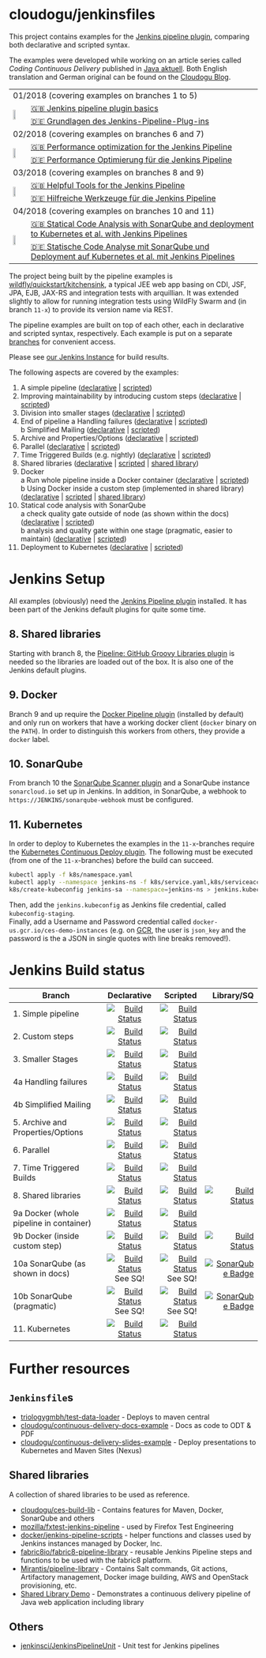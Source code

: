 cloudogu/jenkinsfiles 
========================
This project contains examples for the [Jenkins pipeline plugin](https://jenkins.io/solutions/pipeline/), comparing both declarative and scripted syntax.

The examples were developed while working on an article series called *Coding Continuous Delivery* published in [Java aktuell](http://www.ijug.eu/java-aktuell/das-magazin.html). Both English translation and German original can be found on the [Cloudogu Blog](https://cloudogu.com/en/blog).

<table  border="0">
  <tr>
    <td colspan="2">01/2018 (covering examples on branches 1 to 5)</td>
  </tr>
  <tr>
    <td rowspan="2"><img src="https://cloudogu.com/images/blog/2018/04/jenkins_grundlagen.png" width=50% /></td>
    <td><a href="https://cloudogu.com/en/blog/continuous_delivery_1_basics"> 🇬🇧 Jenkins pipeline plugin basics</a></td>
  </tr>
  <tr>
   <td><a href="https://cloudogu.com/de/blog/continuous_delivery_1_grundlagen"> 🇩🇪 Grundlagen des Jenkins-Pipeline-Plug-ins</a></td>
  </tr>
 
   <tr>
    <td colspan="2">02/2018 (covering examples on branches 6 and 7)</td>
  </tr>
  <tr>
    <td rowspan="2"><img src="https://cloudogu.com/images/blog/2018/04/jenkins_optimization.png" width=50% /></td>
    <td><a href="https://cloudogu.com/en/blog/continuous_delivery_2"> 🇬🇧 Performance optimization for the Jenkins Pipeline</a></td>
  </tr>
  <tr>
   <td><a href="https://cloudogu.com/de/blog/continuous_delivery_2_de"> 🇩🇪 Performance Optimierung für die Jenkins Pipeline</a></td>
  </tr>
  
   <tr>
    <td colspan="2">03/2018 (covering examples on branches 8 and 9)</td>
  </tr>
  <tr>
    <td rowspan="2"><img src="https://cloudogu.com/images/blog/2018/05/jenkins_werkzeuge.png" width=50% /></td>
    <td><a href="https://cloudogu.com/en/blog/continuous_delivery_part_3"> 🇬🇧 Helpful Tools for the Jenkins Pipeline</a></td>
  </tr>
  <tr>
   <td><a href="https://cloudogu.com/de/blog/continuous_delivery_teil_3"> 🇩🇪 Hilfreiche Werkzeuge für die Jenkins Pipeline</a></td>
  </tr>

   <tr>
    <td colspan="2">04/2018 (covering examples on branches 10 and 11)</td>
  </tr>
  <tr>
    <td rowspan="2"><img src="https://cloudogu.com/images/blog/2018/Jenkins_KubernetesSonarqube.png" width=50% /></td>
    <td><a href="https://cloudogu.com/en/blog/continuous_delivery_4_en"> 🇬🇧 Statical Code Analysis with SonarQube and deployment to Kubernetes et al. with Jenkins Pipelines</a></td>
  </tr>
  <tr>
   <td><a href="https://cloudogu.com/de/blog/continuous_delivery_4_de"> 🇩🇪 Statische Code Analyse mit SonarQube und Deployment auf Kubernetes et al. mit Jenkins Pipelines</a></td>
  </tr>
  
</table>

The project being built by the pipeline examples is [wildfly/quickstart/kitchensink](https://github.com/wildfly/quickstart/tree/cfd2e05d16e4ae788bc12486f5b30d668b921973/kitchensink), a typical JEE web app basing on CDI, JSF, JPA, EJB, JAX-RS and integration tests with arquillian.
It was extended slightly to allow for running integration tests using WildFly Swarm and (in branch `11-x`) to provide its version name via REST. 

The pipeline examples are built on top of each other, each in declarative and scripted syntax, respectively. Each example is put on a separate [branches](https://github.com/cloudogu/jenkinsfiles/branches) for convenient access.

Please see [our Jenkins Instance](https://oss.cloudogu.com/jenkins/blue/organizations/jenkins/cloudogu-github%2Fjenkinsfiles/branches) for build results.

The following aspects are covered by the examples:

1. A simple pipeline ([declarative](https://github.com/cloudogu/jenkinsfiles/blob/1-declarative/Jenkinsfile) | [scripted](https://github.com/cloudogu/jenkinsfiles/blob/1-scripted/Jenkinsfile)) 
2. Improving maintainability by introducing custom steps ([declarative](https://github.com/cloudogu/jenkinsfiles/blob/2-declarative/Jenkinsfile) | [scripted](https://github.com/cloudogu/jenkinsfiles/blob/2-scripted/Jenkinsfile))
3. Division into smaller stages ([declarative](https://github.com/cloudogu/jenkinsfiles/blob/3-declarative/Jenkinsfile) | [scripted](https://github.com/cloudogu/jenkinsfiles/blob/3-scripted/Jenkinsfile))
4. End of pipeline
   a Handling failures ([declarative](https://github.com/cloudogu/jenkinsfiles/blob/4a-declarative/Jenkinsfile) | [scripted](https://github.com/cloudogu/jenkinsfiles/blob/4a-scripted/Jenkinsfile))  
   b Simplified Mailing ([declarative](https://github.com/cloudogu/jenkinsfiles/blob/4b-declarative/Jenkinsfile) | [scripted](https://github.com/cloudogu/jenkinsfiles/blob/4b-scripted/Jenkinsfile))
5. Archive and Properties/Options ([declarative](https://github.com/cloudogu/jenkinsfiles/blob/5-declarative/Jenkinsfile) | [scripted](https://github.com/cloudogu/jenkinsfiles/blob/5-scripted/Jenkinsfile))
6. Parallel ([declarative](https://github.com/cloudogu/jenkinsfiles/blob/6-declarative/Jenkinsfile) | [scripted](https://github.com/cloudogu/jenkinsfiles/blob/6-scripted/Jenkinsfile))
7. Time Triggered Builds (e.g. nightly) ([declarative](https://github.com/cloudogu/jenkinsfiles/blob/7-declarative/Jenkinsfile) | [scripted](https://github.com/cloudogu/jenkinsfiles/blob/7-scripted/Jenkinsfile))
8. Shared libraries ([declarative](https://github.com/cloudogu/jenkinsfiles/blob/8-declarative/Jenkinsfile) | [scripted](https://github.com/cloudogu/jenkinsfiles/blob/8-scripted/Jenkinsfile) | [shared library](https://github.com/cloudogu/jenkinsfiles/tree/8-shared-library))
9. Docker  
   a Run whole pipeline inside a Docker container ([declarative](https://github.com/cloudogu/jenkinsfiles/blob/9a-declarative/Jenkinsfile) | [scripted](https://github.com/cloudogu/jenkinsfiles/blob/9a-scripted/Jenkinsfile))    
   b Using Docker inside a custom step (implemented in shared library) ([declarative](https://github.com/cloudogu/jenkinsfiles/blob/9b-declarative/Jenkinsfile) | [scripted](https://github.com/cloudogu/jenkinsfiles/blob/9b-scripted/Jenkinsfile) | [shared library](https://github.com/cloudogu/jenkinsfiles/tree/9b-shared-library))
10. Statical code analysis with SonarQube  
   a check quality gate outside of node (as shown within the docs)  ([declarative](https://github.com/cloudogu/jenkinsfiles/blob/10a-declarative/Jenkinsfile) | [scripted](https://github.com/cloudogu/jenkinsfiles/blob/10a-scripted/Jenkinsfile))  
   b analysis and quality gate within one stage (pragmatic, easier to maintain) ([declarative](https://github.com/cloudogu/jenkinsfiles/blob/10b-declarative/Jenkinsfile) | [scripted](https://github.com/cloudogu/jenkinsfiles/blob/10b-scripted/Jenkinsfile))
11. Deployment to Kubernetes ([declarative](https://github.com/cloudogu/jenkinsfiles/blob/11-declarative/Jenkinsfile) | [scripted](https://github.com/cloudogu/jenkinsfiles/blob/11-scripted/Jenkinsfile))


# Jenkins Setup

All examples (obviously) need the [Jenkins Pipeline plugin](https://plugins.jenkins.io/workflow-aggregator) installed.
It has been part of the Jenkins default plugins for quite some time.

## 8. Shared libraries

Starting with branch 8, the [Pipeline: GitHub Groovy Libraries plugin](https://plugins.jenkins.io/pipeline-github-lib) is needed so the libraries are loaded out of the box.
It is also one of the Jenkins default plugins.

## 9. Docker

Branch 9 and up require the [Docker Pipeline plugin](https://plugins.jenkins.io/docker-workflow) (installed by default) and only run on workers that have a working docker client (`docker` binary on the `PATH`). 
In order to distinguish this workers from others, they provide a `docker` label.

## 10. SonarQube

From branch 10 the [SonarQube Scanner plugin](https://plugins.jenkins.io/sonar) and a SonarQube instance `sonarcloud.io` set up in Jenkins.
In addition, in SonarQube, a webhook to `https://JENKINS/sonarqube-webhook` must be configured.

## 11. Kubernetes

In order to deploy to Kubernetes the examples in the `11-x`-branches require the [Kubernetes Continuous Deploy plugin](https://plugins.jenkins.io/kubernetes-cd).
The following must be executed (from one of the `11-x`-branches) before the build can succeed.

```bash
kubectl apply -f k8s/namespace.yaml
kubectl apply --namespace jenkins-ns -f k8s/service.yaml,k8s/serviceaccount.yaml
k8s/create-kubeconfig jenkins-sa --namespace=jenkins-ns > jenkins.kubeconfig
```
Then, add the `jenkins.kubeconfig` as Jenkins file credential, called `kubeconfig-staging`.  
Finally, add a Username and Password credential called `docker-us.gcr.io/ces-demo-instances` (e.g. on [GCR](https://cloud.google.com/container-registry/docs/advanced-authentication#using_a_json_key_file), the user is `json_key` and the password is the a JSON in single quotes with line breaks removed!).

# Jenkins Build status

| Branch        | Declarative | Scripted | Library/SQ |
| ------------- |:-----------:| --------:| ----------:|
| 1. Simple pipeline                      | [![Build Status](https://oss.cloudogu.com/jenkins/buildStatus/icon?job=cloudogu-github/jenkinsfiles/1-declarative)](https://oss.cloudogu.com/jenkins/job/cloudogu-github/job/jenkinsfiles/job/1-declarative/) | [![Build Status](https://oss.cloudogu.com/jenkins/buildStatus/icon?job=cloudogu-github/jenkinsfiles/1-scripted)](https://oss.cloudogu.com/jenkins/job/cloudogu-github/job/jenkinsfiles/job/1-scripted/) |  | 
| 2. Custom steps                         | [![Build Status](https://oss.cloudogu.com/jenkins/buildStatus/icon?job=cloudogu-github/jenkinsfiles/2-declarative)](https://oss.cloudogu.com/jenkins/job/cloudogu-github/job/jenkinsfiles/job/2-declarative/) | [![Build Status](https://oss.cloudogu.com/jenkins/buildStatus/icon?job=cloudogu-github/jenkinsfiles/2-scripted)](https://oss.cloudogu.com/jenkins/job/cloudogu-github/job/jenkinsfiles/job/2-scripted/) |  |
| 3. Smaller Stages                       | [![Build Status](https://oss.cloudogu.com/jenkins/buildStatus/icon?job=cloudogu-github/jenkinsfiles/3-declarative)](https://oss.cloudogu.com/jenkins/job/cloudogu-github/job/jenkinsfiles/job/3-declarative/) | [![Build Status](https://oss.cloudogu.com/jenkins/buildStatus/icon?job=cloudogu-github/jenkinsfiles/3-scripted)](https://oss.cloudogu.com/jenkins/job/cloudogu-github/job/jenkinsfiles/job/3-scripted/) |  |
| 4a Handling failures                    | [![Build Status](https://oss.cloudogu.com/jenkins/buildStatus/icon?job=cloudogu-github/jenkinsfiles/4a-declarative)](https://oss.cloudogu.com/jenkins/job/cloudogu-github/job/jenkinsfiles/job/4a-declarative/) | [![Build Status](https://oss.cloudogu.com/jenkins/buildStatus/icon?job=cloudogu-github/jenkinsfiles/4a-scripted)](https://oss.cloudogu.com/jenkins/job/cloudogu-github/job/jenkinsfiles/job/4a-scripted/) |  |
| 4b Simplified Mailing                   | [![Build Status](https://oss.cloudogu.com/jenkins/buildStatus/icon?job=cloudogu-github/jenkinsfiles/4b-declarative)](https://oss.cloudogu.com/jenkins/job/cloudogu-github/job/jenkinsfiles/job/4b-declarative/) | [![Build Status](https://oss.cloudogu.com/jenkins/buildStatus/icon?job=cloudogu-github/jenkinsfiles/4b-scripted)](https://oss.cloudogu.com/jenkins/job/cloudogu-github/job/jenkinsfiles/job/4b-scripted/) |  |
| 5. Archive and Properties/Options       | [![Build Status](https://oss.cloudogu.com/jenkins/buildStatus/icon?job=cloudogu-github/jenkinsfiles/5-declarative)](https://oss.cloudogu.com/jenkins/job/cloudogu-github/job/jenkinsfiles/job/5-declarative/) | [![Build Status](https://oss.cloudogu.com/jenkins/buildStatus/icon?job=cloudogu-github/jenkinsfiles/5-scripted)](https://oss.cloudogu.com/jenkins/job/cloudogu-github/job/jenkinsfiles/job/5-scripted/) |  |
| 6. Parallel                             | [![Build Status](https://oss.cloudogu.com/jenkins/buildStatus/icon?job=cloudogu-github/jenkinsfiles/6-declarative)](https://oss.cloudogu.com/jenkins/job/cloudogu-github/job/jenkinsfiles/job/6-declarative/) | [![Build Status](https://oss.cloudogu.com/jenkins/buildStatus/icon?job=cloudogu-github/jenkinsfiles/6-scripted)](https://oss.cloudogu.com/jenkins/job/cloudogu-github/job/jenkinsfiles/job/6-scripted/) |  |
| 7. Time Triggered Builds                | [![Build Status](https://oss.cloudogu.com/jenkins/buildStatus/icon?job=cloudogu-github/jenkinsfiles/7-declarative)](https://oss.cloudogu.com/jenkins/job/cloudogu-github/job/jenkinsfiles/job/7-declarative/) | [![Build Status](https://oss.cloudogu.com/jenkins/buildStatus/icon?job=cloudogu-github/jenkinsfiles/7-scripted)](https://oss.cloudogu.com/jenkins/job/cloudogu-github/job/jenkinsfiles/job/7-scripted/) |  |
| 8. Shared libraries                     | [![Build Status](https://oss.cloudogu.com/jenkins/buildStatus/icon?job=cloudogu-github/jenkinsfiles/8-declarative)](https://oss.cloudogu.com/jenkins/job/cloudogu-github/job/jenkinsfiles/job/8-declarative/) | [![Build Status](https://oss.cloudogu.com/jenkins/buildStatus/icon?job=cloudogu-github/jenkinsfiles/8-scripted)](https://oss.cloudogu.com/jenkins/job/cloudogu-github/job/jenkinsfiles/job/8-scripted/) | [![Build Status](https://oss.cloudogu.com/jenkins/buildStatus/icon?job=cloudogu-github/jenkinsfiles/8-shared-library)](https://oss.cloudogu.com/jenkins/job/cloudogu-github/job/jenkinsfiles/job/8-shared-library/) |
| 9a Docker (whole pipeline in container) | [![Build Status](https://oss.cloudogu.com/jenkins/buildStatus/icon?job=cloudogu-github/jenkinsfiles/9a-declarative)](https://oss.cloudogu.com/jenkins/job/cloudogu-github/job/jenkinsfiles/job/9a-declarative/) | [![Build Status](https://oss.cloudogu.com/jenkins/buildStatus/icon?job=cloudogu-github/jenkinsfiles/9a-scripted)](https://oss.cloudogu.com/jenkins/job/cloudogu-github/job/jenkinsfiles/job/9a-scripted/) |  |
| 9b Docker (inside custom step)          | [![Build Status](https://oss.cloudogu.com/jenkins/buildStatus/icon?job=cloudogu-github/jenkinsfiles/9b-declarative)](https://oss.cloudogu.com/jenkins/job/cloudogu-github/job/jenkinsfiles/job/9b-declarative/) | [![Build Status](https://oss.cloudogu.com/jenkins/buildStatus/icon?job=cloudogu-github/jenkinsfiles/9b-scripted)](https://oss.cloudogu.com/jenkins/job/cloudogu-github/job/jenkinsfiles/job/9b-scripted/) | [![Build Status](https://oss.cloudogu.com/jenkins/buildStatus/icon?job=cloudogu-github/jenkinsfiles/9b-shared-library)](https://oss.cloudogu.com/jenkins/job/cloudogu-github/job/jenkinsfiles/job/9b-shared-library) |
| 10a SonarQube (as shown in docs)        | [![Build Status](https://oss.cloudogu.com/jenkins/buildStatus/icon?job=cloudogu-github/jenkinsfiles/10a-declarative)](https://oss.cloudogu.com/jenkins/job/cloudogu-github/job/jenkinsfiles/job/10a-declarative/) <br/> See SQ! | [![Build Status](https://oss.cloudogu.com/jenkins/buildStatus/icon?job=cloudogu-github/jenkinsfiles/10a-scripted)](https://oss.cloudogu.com/jenkins/job/cloudogu-github/job/jenkinsfiles/job/10a-scripted/) <br/> See SQ!| [![SonarQube Badge](https://sonarcloud.io/api/project_badges/measure?project=com.cloudogu.jenkinsfiles%3Awildfly-kitchensink&metric=alert_status)](https://sonarcloud.io/dashboard?id=com.cloudogu.jenkinsfiles%3Awildfly-kitchensink) | |
| 10b SonarQube (pragmatic)               | [![Build Status](https://oss.cloudogu.com/jenkins/buildStatus/icon?job=cloudogu-github/jenkinsfiles/10b-declarative)](https://oss.cloudogu.com/jenkins/job/cloudogu-github/job/jenkinsfiles/job/10b-declarative/) <br/> See SQ!| [![Build Status](https://oss.cloudogu.com/jenkins/buildStatus/icon?job=cloudogu-github/jenkinsfiles/10b-scripted)](https://oss.cloudogu.com/jenkins/job/cloudogu-github/job/jenkinsfiles/job/10b-scripted/) <br/> See SQ!| [![SonarQube Badge](https://sonarcloud.io/api/project_badges/measure?project=com.cloudogu.jenkinsfiles%3Awildfly-kitchensink&metric=alert_status)](https://sonarcloud.io/dashboard?id=com.cloudogu.jenkinsfiles%3Awildfly-kitchensink) | |
| 11. Kubernetes                          | [![Build Status](https://oss.cloudogu.com/jenkins/buildStatus/icon?job=cloudogu-github/jenkinsfiles/11-declarative)](https://oss.cloudogu.com/jenkins/job/cloudogu-github/job/jenkinsfiles/job/11-declarative/) | [![Build Status](https://oss.cloudogu.com/jenkins/buildStatus/icon?job=cloudogu-github/jenkinsfiles/11-scripted)](https://oss.cloudogu.com/jenkins/job/cloudogu-github/job/jenkinsfiles/job/11-scripted/) |  |

# Further resources

## `Jenkinsfile`s

* [triologygmbh/test-data-loader](https://github.com/triologygmbh/test-data-loader) - Deploys to maven central
* [cloudogu/continuous-delivery-docs-example](https://github.com/cloudogu/continuous-delivery-docs-example) - Docs as code to ODT & PDF
* [cloudogu/continuous-delivery-slides-example](https://github.com/cloudogu/continuous-delivery-slides-example) - Deploy presentations to Kubernetes and Maven Sites (Nexus) 
 
## Shared libraries

A collection of shared libraries to be used as reference.

* [cloudogu/ces-build-lib](https://github.com/cloudogu/ces-build-lib) - Contains features for Maven, Docker, SonarQube and others
* [mozilla/fxtest-jenkins-pipeline](https://github.com/mozilla/fxtest-jenkins-pipeline) - used by Firefox Test Engineering
* [docker/jenkins-pipeline-scripts](https://github.com/docker/jenkins-pipeline-scripts) -  helper functions and classes used by Jenkins instances managed by Docker, Inc.
* [fabric8io/fabric8-pipeline-library](https://github.com/fabric8io/fabric8-pipeline-library) -  reusable Jenkins Pipeline steps and functions to be used with the fabric8 platform.
* [Mirantis/pipeline-library](https://github.com/Mirantis/pipeline-library) - Contains Salt commands, Git actions, Artifactory management, Docker image building, AWS and OpenStack provisioning, etc.
* [Shared Library Demo](https://github.com/jenkinsci/workflow-aggregator-plugin/tree/master/demo) - Demonstrates a continuous delivery pipeline of Java web application including library
 
## Others

* [jenkinsci/JenkinsPipelineUnit](https://github.com/jenkinsci/JenkinsPipelineUnit) - Unit test for Jenkins pipelines
